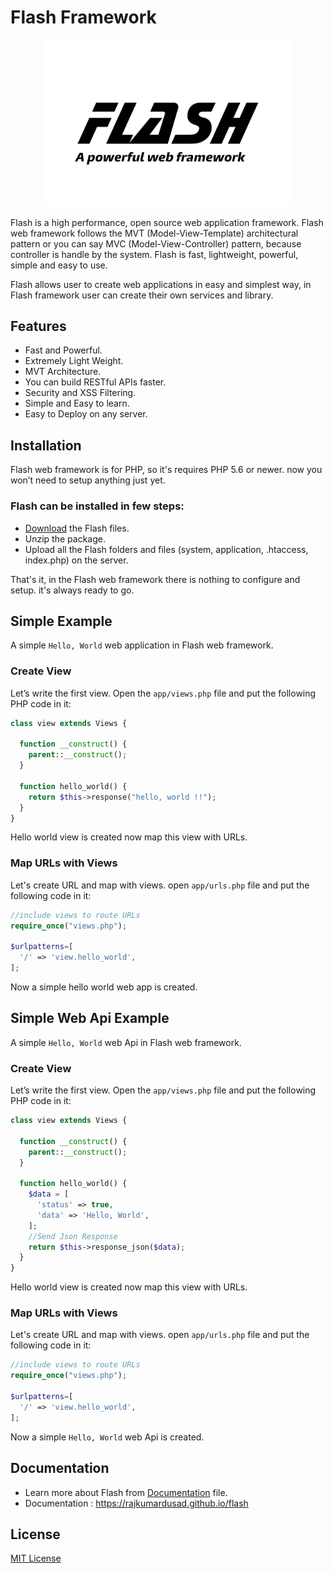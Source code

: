 # Flash Framework

<p align="center">
  <img src="docs/flash-logo.jpg" width="400px" alt="Flash Logo">
</p>

Flash is a high performance, open source web application framework.
Flash web framework follows the MVT (Model-View-Template) architectural pattern or you can say MVC (Model-View-Controller) pattern, because controller is handle by the system.
Flash is fast, lightweight, powerful, simple and easy to use.

Flash allows user to create web applications in easy and simplest way, in Flash framework user can create their own services and library.


## Features

  - Fast and Powerful.
  - Extremely Light Weight.
  - MVT Architecture.
  - You can build RESTful APIs faster.
  - Security and XSS Filtering.
  - Simple and Easy to learn.
  - Easy to Deploy on any server.


## Installation

  Flash web framework is for PHP, so it's requires PHP 5.6 or newer. now you won’t need to setup anything just yet.

### Flash can be installed in few steps:

  - [Download](https://github.com/rajkumardusad/flash/archive/master.zip) the Flash files.
  - Unzip the package.
  - Upload all the Flash folders and files (system, application, .htaccess, index.php) on the server.

  That's it, in the Flash web framework there is nothing to configure and setup. it's always ready to go.


## Simple Example

  A simple `Hello, World` web application in Flash web framework.

### Create View

  Let’s write the first view. Open the `app/views.php` file and put the following PHP code in it:

```php
class view extends Views {

  function __construct() {
    parent::__construct();
  }

  function hello_world() {
    return $this->response("hello, world !!");
  }
}
```

  Hello world view is created now map this view with URLs.

### Map URLs with Views

  Let's create URL and map with views. open `app/urls.php` file and put the following code in it:

```php
//include views to route URLs
require_once("views.php");

$urlpatterns=[
  '/' => 'view.hello_world',
];
```

  Now a simple hello world web app is created.


## Simple Web Api Example

  A simple `Hello, World` web Api in Flash web framework.

### Create View

  Let’s write the first view. Open the `app/views.php` file and put the following PHP code in it:

```php
class view extends Views {

  function __construct() {
    parent::__construct();
  }

  function hello_world() {
    $data = [
      'status' => true,
      'data' => 'Hello, World',
    ];
    //Send Json Response
    return $this->response_json($data);
  }
}
```

  Hello world view is created now map this view with URLs.

### Map URLs with Views

  Let's create URL and map with views. open `app/urls.php` file and put the following code in it:

```php
//include views to route URLs
require_once("views.php");

$urlpatterns=[
  '/' => 'view.hello_world',
];
```

  Now a simple `Hello, World` web Api is created.


## Documentation

  - Learn more about Flash from [Documentation](docs/README.md) file.
  - Documentation : https://rajkumardusad.github.io/flash


## License

  [MIT License](LICENSE)
